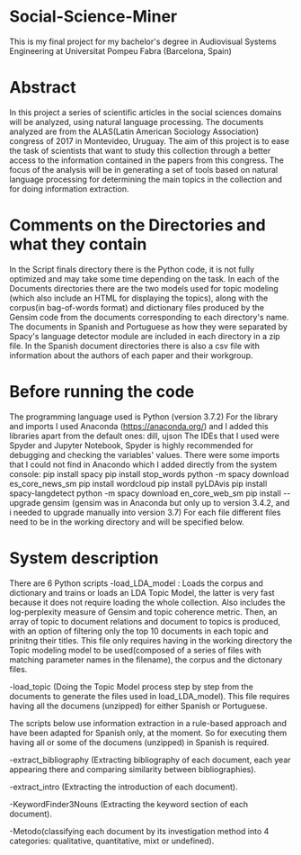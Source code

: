 # Social-Science-Miner
This is my final project for my bachelor's degree in Audiovisual Systems Engineering at Universitat Pompeu Fabra (Barcelona, Spain)

# Abstract
In this project a series of scientific articles in the social sciences domains will be
analyzed, using natural language processing.
The documents analyzed are from the ALAS(Latin American Sociology Association) congress of 2017 in Montevideo, Uruguay.
The aim of this project is to ease the task of scientists that want to study this
collection through a better access to the information contained in the papers from this congress.
The focus of the analysis will be in generating a set of tools based on natural
language processing for determining the main topics in the collection and for
doing information extraction.

# Comments on the Directories and what they contain
In the Script finals directory there is the Python code, it is not fully optimized and may take some time depending on the task.
In each of the Documents directories there are the two models used for topic modeling (which also include an HTML for displaying the topics), along with the corpus(in bag-of-words format) and dictionary files produced by the Gensim code from the documents corresponding to each directory's name. The documents in Spanish and Portuguese as how they were separated by Spacy's language detector module are included in each directory in a zip file.
In the Spanish document directories there is also a csv file with information about the authors of each paper and their workgroup.

# Before running the code
The programming language used is Python (version 3.7.2)
For the library and imports I used Anaconda (https://anaconda.org/) and I added this libraries apart from the default ones:
dill, ujson
The IDEs that I used were Spyder and Jupyter Notebook, Spyder is highly recommended for debugging and checking the variables' values. 
There were some imports that I could not find in Anacondo which I added directly from the system console:
pip install spacy
pip install stop_words
python -m spacy download es_core_news_sm
pip install wordcloud
pip install pyLDAvis
pip install spacy-langdetect 
python -m spacy download en_core_web_sm
pip install --upgrade gensim (gensim was in Anaconda but only up to version 3.4.2, and i needed to upgrade manually into version 3.7)
For each file different files need to be in the working directory and will be specified below.

# System description
There are 6 Python scripts 
-load_LDA_model : Loads the corpus and dictionary and trains or loads an LDA Topic Model, the latter is very fast because it does not require loading the whole collection. Also includes the log-perplexity measure of Gensim and topic coherence metric. Then, an array of topic to document relations and document to topics is produced, with an option of filtering only the top 10 documents in each topic and prinitng their titles.
This file only requires having in the working directory the Topic modeling model to be used(composed of a series of files with matching parameter names in the filename), the corpus and the dictonary files.

-load_topic (Doing the Topic Model process step by step from the documents to generate the files used in load_LDA_model).
This file requires having all the documens (unzipped) for either Spanish or Portuguese.

The scripts below use information extraction in a rule-based approach and have been adapted for Spanish only, at the moment.
So for executing them having all or some of the documens (unzipped) in Spanish is required.

-extract_bibliography (Extracting bibliography of each document, each year appearing there and comparing similarity between bibliographies).

-extract_intro (Extracting the introduction of each document).

-KeywordFinder3Nouns (Extracting the keyword section of each document).

-Metodo(classifying each document by its investigation method into 4 categories: qualitative, quantitative, mixt or undefined).
